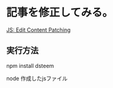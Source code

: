# 記事を修正してみる。

[JS: Edit Content Patching](https://developers.steem.io/tutorials-javascript/edit_content_patching)

## 実行方法

npm install dsteem

node 作成したjsファイル

